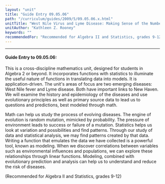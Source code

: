 ```yaml
---
layout: "unit"
title: "Guide Entry 09.05.06"
path: "/curriculum/guides/2009/5/09.05.06.x.html"
unitTitle: "West Nile Virus and Lyme Disease: Making Sense of the Numbers"
unitAuthor: "Kathleen Z. Rooney"
keywords: ""
recommendedFor: "Recommended for Algebra II and Statistics, grades 9-12"
---
```

<body>
<hr/>
 <h4>
  Guide Entry to 09.05.06:
 </h4>
 This is a cross-discipline mathematics unit, designed for students in Algebra 2 or beyond. It incorporates functions with statistics to illuminate the useful nature of functions in translating data into models. It is application-driven. The unit's areas of focus are two emerging diseases: West Nile fever and Lyme disease. Both have important links to New Haven. We will examine the history and epidemiology of the diseases and use evolutionary principles as well as primary source data to lead us to questions and predictions, best modeled through math.
<p>
  Math can help us study the process of evolving diseases. The engine of evolution is random mutation, mimicked by probability. The pressure of environment leads to success or failure of a mutation. Statistics helps us look at variation and possibilities and find patterns. Through our study of data and statistical analysis, we may find patterns created by that data. Writing a function that emulates the data we have collected is a powerful tool, known as modeling. When we discover correlations between variables such as environmental influences and populations, we can explore these relationships through linear functions. Modeling, combined with evolutionary prediction and analysis can help us to understand and reduce the risk of diseases.
 </p>
<p>
  (Recommended for Algebra II and Statistics, grades 9-12)
 </p>













</body>
